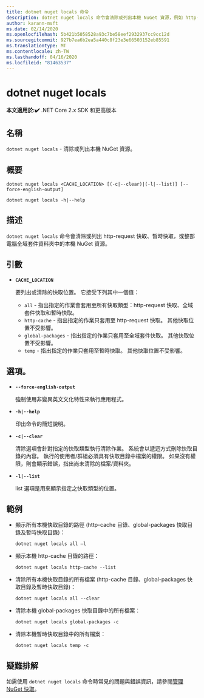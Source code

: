 ```yaml
---
title: dotnet nuget locals 命令
description: dotnet nuget locals 命令會清除或列出本機 NuGet 資源，例如 http-request 快取、暫時快取，或整部電腦的全域套件資料夾。
author: karann-msft
ms.date: 02/14/2020
ms.openlocfilehash: 5b421b5058528a93c7be58eef2932937cc9cc12d
ms.sourcegitcommit: 927b7ea6b2ea5a440c8f23e3e66503152eb85591
ms.translationtype: MT
ms.contentlocale: zh-TW
ms.lasthandoff: 04/16/2020
ms.locfileid: "81463537"
---
```

# <a name="dotnet-nuget-locals"></a>dotnet nuget locals

**本文適用於:✔️** .NET Core 2.x SDK 和更高版本

## <a name="name"></a>名稱

`dotnet nuget locals` - 清除或列出本機 NuGet 資源。

## <a name="synopsis"></a>概要

```dotnetcli
dotnet nuget locals <CACHE_LOCATION> [(-c|--clear)|(-l|--list)] [--force-english-output]

dotnet nuget locals -h|--help
```

## <a name="description"></a>描述

`dotnet nuget locals` 命令會清除或列出 http-request 快取、暫時快取，或整部電腦全域套件資料夾中的本機 NuGet 資源。

## <a name="arguments"></a>引數

- **`CACHE_LOCATION`**

  要列出或清除的快取位置。 它接受下列其中一個值：

  * `all` - 指出指定的作業會套用至所有快取類型：http-request 快取、全域套件快取和暫時快取。
  * `http-cache` - 指出指定的作業只套用至 http-request 快取。 其他快取位置不受影響。
  * `global-packages` - 指出指定的作業只套用至全域套件快取。 其他快取位置不受影響。
  * `temp` - 指出指定的作業只套用至暫時快取。 其他快取位置不受影響。

## <a name="options"></a>選項。

- **`--force-english-output`**

  強制使用非變異英文文化特性來執行應用程式。

- **`-h|--help`**

  印出命令的簡短說明。

- **`-c|--clear`**

  清除選項會針對指定的快取類型執行清除作業。 系統會以遞迴方式刪除快取目錄的內容。 執行的使用者/群組必須具有快取目錄中檔案的權限。 如果沒有權限，則會顯示錯誤，指出尚未清除的檔案/資料夾。

- **`-l|--list`**

  list 選項是用來顯示指定之快取類型的位置。

## <a name="examples"></a>範例

- 顯示所有本機快取目錄的路徑 (http-cache 目錄、global-packages 快取目錄及暫時快取目錄)：

  ```dotnetcli
  dotnet nuget locals all –l
  ```

- 顯示本機 http-cache 目錄的路徑：

  ```dotnetcli
  dotnet nuget locals http-cache --list
  ```

- 清除所有本機快取目錄的所有檔案 (http-cache 目錄、global-packages 快取目錄及暫時快取目錄)：

  ```dotnetcli
  dotnet nuget locals all --clear
  ```

- 清除本機 global-packages 快取目錄中的所有檔案：

  ```dotnetcli
  dotnet nuget locals global-packages -c
  ```

- 清除本機暫時快取目錄中的所有檔案：

  ```dotnetcli
  dotnet nuget locals temp -c
  ```

## <a name="troubleshooting"></a>疑難排解

如需使用 `dotnet nuget locals` 命令時常見的問題與錯誤資訊，請參閱[管理 NuGet 快取](/nuget/consume-packages/managing-the-nuget-cache)。
